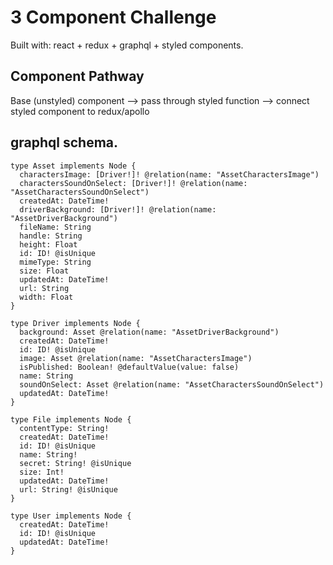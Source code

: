 # 3 Component Challenge

Built with: react + redux + graphql + styled components.

## Component Pathway 

Base (unstyled) component --> pass through styled function --> connect styled component to redux/apollo

## graphql schema.

```
type Asset implements Node {
  charactersImage: [Driver!]! @relation(name: "AssetCharactersImage")
  charactersSoundOnSelect: [Driver!]! @relation(name: "AssetCharactersSoundOnSelect")
  createdAt: DateTime!
  driverBackground: [Driver!]! @relation(name: "AssetDriverBackground")
  fileName: String
  handle: String
  height: Float
  id: ID! @isUnique
  mimeType: String
  size: Float
  updatedAt: DateTime!
  url: String
  width: Float
}

type Driver implements Node {
  background: Asset @relation(name: "AssetDriverBackground")
  createdAt: DateTime!
  id: ID! @isUnique
  image: Asset @relation(name: "AssetCharactersImage")
  isPublished: Boolean! @defaultValue(value: false)
  name: String
  soundOnSelect: Asset @relation(name: "AssetCharactersSoundOnSelect")
  updatedAt: DateTime!
}

type File implements Node {
  contentType: String!
  createdAt: DateTime!
  id: ID! @isUnique
  name: String!
  secret: String! @isUnique
  size: Int!
  updatedAt: DateTime!
  url: String! @isUnique
}

type User implements Node {
  createdAt: DateTime!
  id: ID! @isUnique
  updatedAt: DateTime!
}
```
